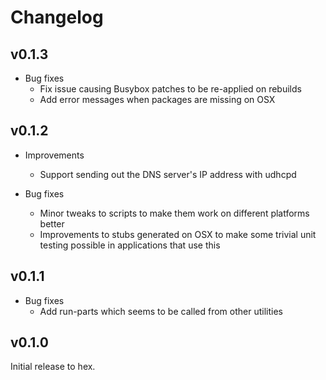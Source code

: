# Changelog

## v0.1.3

* Bug fixes
  * Fix issue causing Busybox patches to be re-applied on rebuilds
  * Add error messages when packages are missing on OSX

## v0.1.2

* Improvements
  * Support sending out the DNS server's IP address with udhcpd

* Bug fixes
  * Minor tweaks to scripts to make them work on different platforms better
  * Improvements to stubs generated on OSX to make some trivial unit testing
    possible in applications that use this

## v0.1.1

* Bug fixes
  * Add run-parts which seems to be called from other utilities

## v0.1.0

Initial release to hex.
